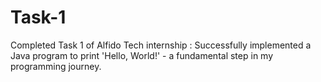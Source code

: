 # Task-1
Completed Task 1 of Alfido Tech internship : Successfully implemented a Java program to print 'Hello, World!' - a fundamental step in my programming journey. 
